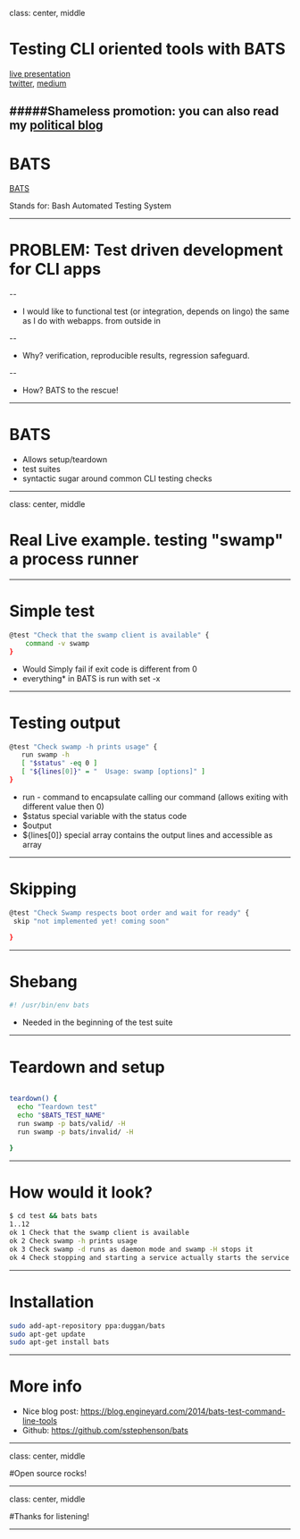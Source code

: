 class: center, middle

# Testing CLI oriented tools with BATS


[live presentation](http://alonisser.github.io/Introduction-bats) <br/>
[twitter](alonisser@twitter.com), [medium](https://medium.com/@alonisser/)

#####Shameless promotion: you can also read my [political blog](degeladom@wordpress.com)
---

# BATS

[BATS](https://github.com/sstephenson/bats)

Stands for: Bash Automated Testing System

---

# PROBLEM: Test driven development for CLI apps
 
--
* I would like to functional test (or integration, depends on lingo) the same as I do with webapps. from outside in

--

* Why? verification, reproducible results, regression safeguard.

--

* How? BATS to the rescue!

---

# BATS

* Allows setup/teardown
* test suites
* syntactic sugar around common CLI testing checks

---
class: center, middle

# Real Live example. testing "swamp" a process runner

---

# Simple test

```bash
@test "Check that the swamp client is available" {
    command -v swamp
}
```
* Would Simply fail if exit code is different from 0
* everything* in BATS is run with set -x


---
# Testing output

```bash
@test "Check swamp -h prints usage" {
   run swamp -h 
   [ "$status" -eq 0 ]
   [ "${lines[0]}" = "  Usage: swamp [options]" ]
}
```
* run - command to encapsulate calling our command (allows exiting with different value then 0)
* $status special variable with the status code
* $output
* ${lines[0]} special array contains the output lines and accessible as array


---
# Skipping


```bash
@test "Check Swamp respects boot order and wait for ready" {
 skip "not implemented yet! coming soon"

}
```


---
# Shebang

```bash
#! /usr/bin/env bats
```

* Needed in the beginning of the test suite


---
# Teardown and setup
```bash

teardown() {
  echo "Teardown test"
  echo "$BATS_TEST_NAME"
  run swamp -p bats/valid/ -H
  run swamp -p bats/invalid/ -H

}
```

---
# How would it look?

```bash
$ cd test && bats bats
1..12
ok 1 Check that the swamp client is available
ok 2 Check swamp -h prints usage
ok 3 Check swamp -d runs as daemon mode and swamp -H stops it
ok 4 Check stopping and starting a service actually starts the service
```

---
# Installation

```bash
sudo add-apt-repository ppa:duggan/bats
sudo apt-get update
sudo apt-get install bats

```

---
# More info

* Nice blog post: https://blog.engineyard.com/2014/bats-test-command-line-tools
* Github: https://github.com/sstephenson/bats


---

class: center, middle

#Open source rocks!

---

class: center, middle

#Thanks for listening!

---
